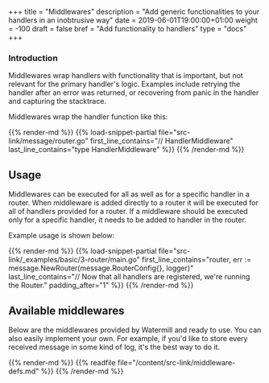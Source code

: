 +++
title = "Middlewares"
description = "Add generic functionalities to your handlers in an inobtrusive way"
date = 2019-06-01T19:00:00+01:00
weight = -100
draft = false 
bref = "Add functionality to handlers"
type = "docs"
+++

### Introduction

Middlewares wrap handlers with functionality that is important, but not relevant for the primary handler's logic. 
Examples include retrying the handler after an error was returned, or recovering from panic in the handler
and capturing the stacktrace.

Middlewares wrap the handler function like this:

{{% render-md %}}
{{% load-snippet-partial file="src-link/message/router.go" first_line_contains="// HandlerMiddleware" last_line_contains="type HandlerMiddleware" %}}
{{% /render-md %}}

## Usage

Middlewares can be executed for all as well as for a specific handler in a router. When middleware is added directly 
to a router it will be executed for all of handlers provided for a router. If a middleware should be executed only 
for a specific handler, it needs to be added to handler in the router.

Example usage is shown below:

{{% render-md %}}
{{% load-snippet-partial file="src-link/_examples/basic/3-router/main.go" first_line_contains="router, err := message.NewRouter(message.RouterConfig{}, logger)" last_line_contains="// Now that all handlers are registered, we're running the Router." padding_after="1" %}}
{{% /render-md %}}

## Available middlewares

Below are the middlewares provided by Watermill and ready to use. You can also easily implement your own.
For example, if you'd like to store every received message in some kind of log, it's the best way to do it.

{{% render-md %}}
{{% readfile file="/content/src-link/middleware-defs.md" %}}
{{% /render-md %}}

